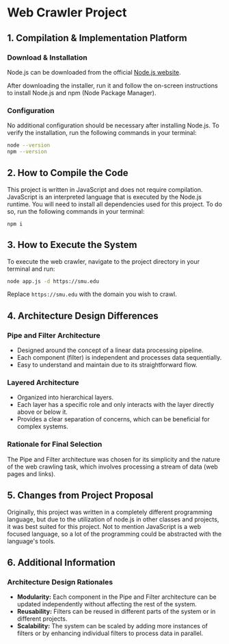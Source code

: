 # Web Crawler Project

## 1. Compilation & Implementation Platform

### Download & Installation

Node.js can be downloaded from the official [Node.js website](https://nodejs.org/).

After downloading the installer, run it and follow the on-screen instructions to install Node.js and npm (Node Package Manager).

### Configuration

No additional configuration should be necessary after installing Node.js. To verify the installation, run the following commands in your terminal:

```bash
node --version
npm --version
```

## 2. How to Compile the Code

This project is written in JavaScript and does not require compilation. JavaScript is an interpreted language that is executed by the Node.js runtime. You will need to install all dependencies used for this project. To do so, run the following commands in your terminal:

```
npm i
```

## 3. How to Execute the System

To execute the web crawler, navigate to the project directory in your terminal and run:

```bash
node app.js -d https://smu.edu
```

Replace `https://smu.edu` with the domain you wish to crawl.

## 4. Architecture Design Differences

### Pipe and Filter Architecture

- Designed around the concept of a linear data processing pipeline.
- Each component (filter) is independent and processes data sequentially.
- Easy to understand and maintain due to its straightforward flow.

### Layered Architecture

- Organized into hierarchical layers.
- Each layer has a specific role and only interacts with the layer directly above or below it.
- Provides a clear separation of concerns, which can be beneficial for complex systems.

### Rationale for Final Selection

The Pipe and Filter architecture was chosen for its simplicity and the nature of the web crawling task, which involves processing a stream of data (web pages and links).

## 5. Changes from Project Proposal

Originally, this project was written in a completely different programming language, but due to the utilization of node.js in other classes and projects, it was best suited for this project. Not to mention JavaScript is a web focused language, so a lot of the programming could be abstracted with the language's tools.

## 6. Additional Information

### Architecture Design Rationales

- **Modularity:** Each component in the Pipe and Filter architecture can be updated independently without affecting the rest of the system.
- **Reusability:** Filters can be reused in different parts of the system or in different projects.
- **Scalability:** The system can be scaled by adding more instances of filters or by enhancing individual filters to process data in parallel.
